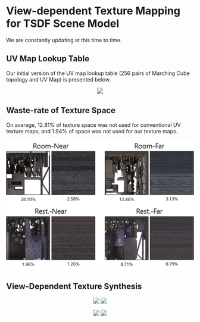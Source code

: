 # View-dependent Texture Mapping for TSDF Scene Model

We are constantly updating at this time to time.

## UV Map Lookup Table

Our initial version of the UV map lookup table (256 pairs of Marching Cube topology and UV Map) is presented below.

<p align="center">
  <img src="images/mcuvlut.png" width=700 />
</p>

## Waste-rate of Texture Space

On average, 12.81% of texture space was not used for conventional UV texture maps, and 1.94% of space was not used for our texture maps.

<p align="center">
  <img src="images/wasteratio.png" width=700 />
</p>

## View-Dependent Texture Synthesis

<p float="left" align="center">
  <img src="images/syn_metals5x5.png" width="300" />
  <img src="images/syn_showcase5x5.png" width="300" />
</p>

<p float="left" align="center">
  <img src="images/syn_glasses5x5.png" width="300" />
  <img src="images/syn_mirror5x5.png" width="300" />
</p>
